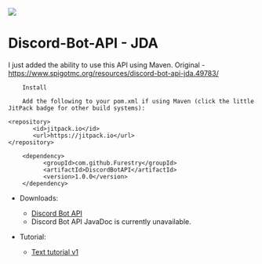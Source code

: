 [![](https://jitpack.io/v/Furestry/DiscordBotAPI.svg)](https://jitpack.io/#Furestry/DiscordBotAPI)

# Discord-Bot-API - JDA
I just added the ability to use this API using Maven. Original - https://www.spigotmc.org/resources/discord-bot-api-jda.49783/

        Install

        Add the following to your pom.xml if using Maven (click the little JitPack badge for other build systems):

	<repository>
		   <id>jitpack.io</id>
		   <url>https://jitpack.io</url>
	</repository>
 
        <dependency>
	          <groupId>com.github.Furestry</groupId>
	          <artifactId>DiscordBotAPI</artifactId>
	          <version>1.0.0</version>
        </dependency>

* Downloads:
  * [Discord Bot API](https://drive.google.com/open?id=1CcFxBgPwmlsEq37rW7LsxwJqVfAxfm1b)
  * Discord Bot API JavaDoc is currently unavailable.

* Tutorial:
  * [Text tutorial v1](https://www.spigotmc.org/resources/discord-bot-api-jda.49783/)
